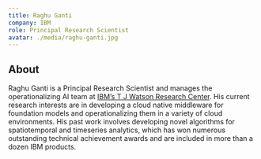 ```yaml
---
title: Raghu Ganti
company: IBM
role: Principal Research Scientist
avatar: ./media/raghu-ganti.jpg
---
```

## About

Raghu Ganti is a Principal Research Scientist and manages the operationalizing AI team at [IBM’s T J Watson Research Center](https://research.ibm.com/labs/watson/). His current research interests are in developing a cloud native middleware for foundation models and operationalizing them in a variety of cloud environments. His past work involves developing novel algorithms for spatiotemporal and timeseries analytics, which has won numerous outstanding technical achievement awards and are included in more than a dozen IBM products.